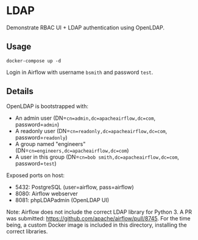 # LDAP

Demonstrate RBAC UI + LDAP authentication using OpenLDAP.

## Usage

```
docker-compose up -d
```

Login in Airflow with username `bsmith` and password `test`.

## Details

OpenLDAP is bootstrapped with:

- An admin user (DN=`cn=admin,dc=apacheairflow,dc=com`, password=`admin`)
- A readonly user (DN=`cn=readonly,dc=apacheairflow,dc=com`, password=`readonly`)
- A group named "engineers" (DN=`cn=engineers,dc=apacheairflow,dc=com`)
- A user in this group (DN=`cn=bob smith,dc=apacheairflow,dc=com`, password=`test`)

Exposed ports on host:
- 5432: PostgreSQL (user=airflow, pass=airflow)
- 8080: Airflow webserver
- 8081: phpLDAPadmin (OpenLDAP UI)

Note: Airflow does not include the correct LDAP library for Python 3. A PR
was submitted: https://github.com/apache/airflow/pull/8745. For the time being, a custom Docker image is
included in this directory, installing the correct libraries.
